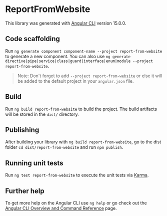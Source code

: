 # ReportFromWebsite

This library was generated with [Angular CLI](https://github.com/angular/angular-cli) version 15.0.0.

## Code scaffolding

Run `ng generate component component-name --project report-from-website` to generate a new component. You can also use `ng generate directive|pipe|service|class|guard|interface|enum|module --project report-from-website`.
> Note: Don't forget to add `--project report-from-website` or else it will be added to the default project in your `angular.json` file. 

## Build

Run `ng build report-from-website` to build the project. The build artifacts will be stored in the `dist/` directory.

## Publishing

After building your library with `ng build report-from-website`, go to the dist folder `cd dist/report-from-website` and run `npm publish`.

## Running unit tests

Run `ng test report-from-website` to execute the unit tests via [Karma](https://karma-runner.github.io).

## Further help

To get more help on the Angular CLI use `ng help` or go check out the [Angular CLI Overview and Command Reference](https://angular.io/cli) page.
